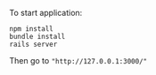 To start application:

```
npm install
bundle install
rails server
```
Then go to `"http://127.0.0.1:3000/"`
